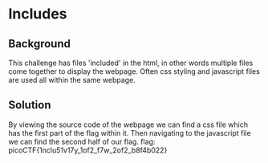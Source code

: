 # Includes


## Background

This challenge has files 'included' in the html, in other words multiple files come together to display the webpage. 
Often css styling and javascript files are used all within the same webpage.


## Solution

By viewing the source code of the webpage we can find a css file which has the first part of the flag within it. Then
navigating to the javascript file we can find the second half of our flag. flag: picoCTF{1nclu51v17y_1of2_f7w_2of2_b8f4b022}


